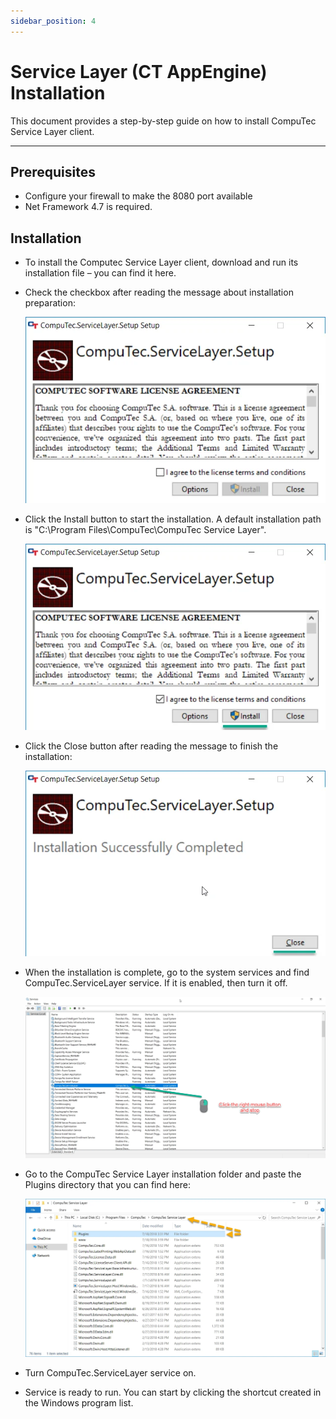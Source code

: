 ```yaml
---
sidebar_position: 4
---
```


# Service Layer (CT AppEngine) Installation

This document provides a step-by-step guide on how to install CompuTec Service Layer client.

---

## Prerequisites

- Configure your firewall to make the 8080 port available
- Net Framework 4.7 is required.

## Installation

- To install the Computec Service Layer client, download and run its installation file – you can find it here.
- Check the checkbox after reading the message about installation preparation:

    ![Service Layer](./media/service-layer-1.webp)
- Click the Install button to start the installation. A default installation path is "C:\Program Files\CompuTec\CompuTec Service Layer\".

    ![Install](./media/install.webp)
- Click the Close button after reading the message to finish the installation:

    ![Success](./media/success-service-layer.webp)
- When the installation is complete, go to the system services and find CompuTec.ServiceLayer service. If it is enabled, then turn it off.

    ![Services](./media/services-2.webp)
- Go to the CompuTec Service Layer installation folder and paste the Plugins directory that you can find here:

    ![Plugins](./media/plugins.webp)
- Turn CompuTec.ServiceLayer service on.
- Service is ready to run. You can start by clicking the shortcut created in the Windows program list.
